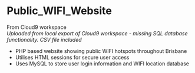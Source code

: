 # Public_WIFI_Website

From Cloud9 workspace  
*Uploaded from local export of Cloud9 workspace - missing SQL database functionality. CSV file included*

- PHP based website showing public WIFI hotspots throughout Brisbane
- Utilises HTML sessions for secure user access
- Uses MySQL to store user login information and WIFI location database
